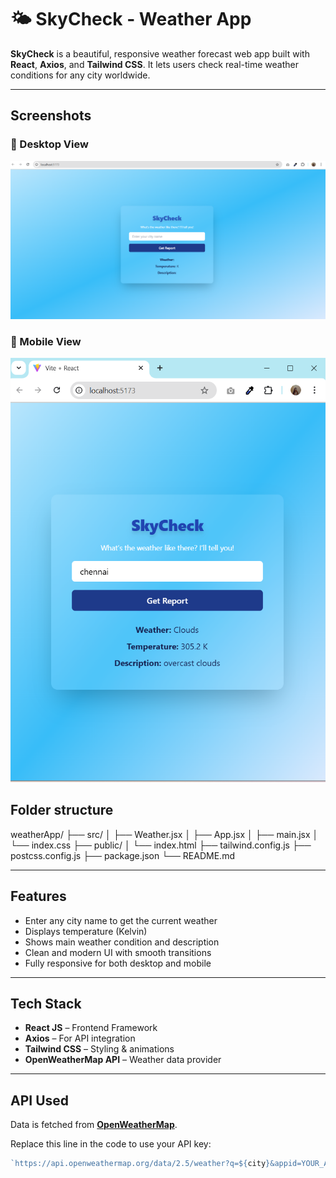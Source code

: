 # 🌤️ SkyCheck - Weather App

**SkyCheck** is a beautiful, responsive weather forecast web app built with **React**, **Axios**, and **Tailwind CSS**. It lets users check real-time weather conditions for any city worldwide.

---

##  Screenshots

### 🔹 Desktop View
![Desktop Screenshot](src/assets/screenshots/DesktopView.png)

### 🔹 Mobile View
![Mobile Screenshot](src/assets/screenshots/MobileView.png)

## Folder structure 

weatherApp/
├── src/
│   ├── Weather.jsx
│   ├── App.jsx
│   ├── main.jsx
│   └── index.css
├── public/
│   └── index.html
├── tailwind.config.js
├── postcss.config.js
├── package.json
└── README.md

---

##  Features

-  Enter any city name to get the current weather
-  Displays temperature (Kelvin)
-  Shows main weather condition and description
-  Clean and modern UI with smooth transitions
-  Fully responsive for both desktop and mobile

---

##  Tech Stack

- **React JS** – Frontend Framework
- **Axios** – For API integration
- **Tailwind CSS** – Styling & animations
- **OpenWeatherMap API** – Weather data provider

---

##  API Used

Data is fetched from **[OpenWeatherMap](https://openweathermap.org/api)**.

Replace this line in the code to use your API key:

```js
`https://api.openweathermap.org/data/2.5/weather?q=${city}&appid=YOUR_API_KEY`


